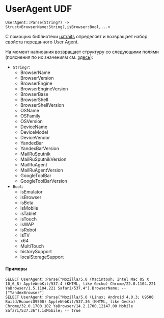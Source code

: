 # UserAgent UDF
``` yql
UserAgent::Parse(String?) -> Struct<BrowserName:String?,isBrowser:Bool,...>
```
С помощью библиотеки [uatraits]({{source-root}}/metrika/uatraits) определяет и возвращает набор свойств переданного User Agent.

На момент написания возвращает структуру со следующими полями (пояснения по их значениям см. [здесь](https://nda.ya.ru/t/rbVJNO4m7Es8jd)):

* `String?`:
    * BrowserName
    * BrowserVersion
    * BrowserEngine
    * BrowserEngineVersion
    * BrowserBase
    * BrowserShell
    * BrowserShellVersion
    * OSName
    * OSFamily
    * OSVersion
    * DeviceName
    * DeviceModel
    * DeviceVendor
    * YandexBar
    * YandexBarVersion
    * MailRuSputnik
    * MailRuSputnikVersion
    * MailRuAgent
    * MailRuAgentVersion
    * GoogleToolBar
    * GoogleToolBarVersion
* `Bool`:
    * isEmulator
    * isBrowser
    * isBeta
    * isMobile
    * isTablet
    * isTouch
    * isWAP
    * isRobot
    * isTV
    * x64
    * MultiTouch
    * historySupport
    * localStorageSupport

#### Примеры

``` yql
SELECT UserAgent::Parse("Mozilla/5.0 (Macintosh; Intel Mac OS X 10_6_8) AppleWebKit/537.4 (KHTML, like Gecko) Chrome/22.0.1104.221 YaBrowser/1.5.1104.221 Safari/537.4").BrowserName; -- ["YandexBrowser"]
SELECT UserAgent::Parse("Mozilla/5.0 (Linux; Android 4.0.3; U9500 Build/HuaweiU9500) AppleWebKit/537.36 (KHTML, like Gecko) Chrome/32.0.1700.102 YaBrowser/14.2.1700.12147.00 Mobile Safari/537.36").isMobile; -- true
```
